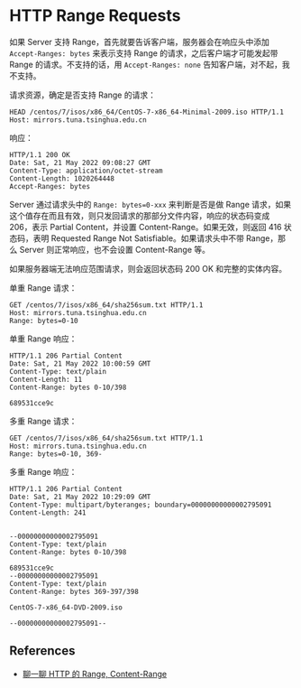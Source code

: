 # HTTP Range Requests

如果 Server 支持 Range，首先就要告诉客户端，服务器会在响应头中添加 `Accept-Ranges: bytes` 来表示支持 Range 的请求，之后客户端才可能发起带 Range 的请求。不支持的话，用 `Accept-Ranges: none` 告知客户端，对不起，我不支持。

请求资源，确定是否支持 Range 的请求：

```http
HEAD /centos/7/isos/x86_64/CentOS-7-x86_64-Minimal-2009.iso HTTP/1.1
Host: mirrors.tuna.tsinghua.edu.cn
```

响应：

```http
HTTP/1.1 200 OK
Date: Sat, 21 May 2022 09:08:27 GMT
Content-Type: application/octet-stream
Content-Length: 1020264448
Accept-Ranges: bytes
```

Server 通过请求头中的 `Range: bytes=0-xxx` 来判断是否是做 Range 请求，如果这个值存在而且有效，则只发回请求的那部分文件内容，响应的状态码变成 206，表示 Partial Content，并设置 Content-Range。如果无效，则返回 416 状态码，表明 Requested Range Not Satisfiable。如果请求头中不带 Range，那么 Server 则正常响应，也不会设置 Content-Range 等。

如果服务器端无法响应范围请求，则会返回状态码 200 OK 和完整的实体内容。

单重 Range 请求：

```http
GET /centos/7/isos/x86_64/sha256sum.txt HTTP/1.1
Host: mirrors.tuna.tsinghua.edu.cn
Range: bytes=0-10
```

单重 Range 响应：

```http
HTTP/1.1 206 Partial Content
Date: Sat, 21 May 2022 10:00:59 GMT
Content-Type: text/plain
Content-Length: 11
Content-Range: bytes 0-10/398

689531cce9c
```

多重 Range 请求：

```http
GET /centos/7/isos/x86_64/sha256sum.txt HTTP/1.1
Host: mirrors.tuna.tsinghua.edu.cn
Range: bytes=0-10, 369-
```

多重 Range 响应：

```http
HTTP/1.1 206 Partial Content
Date: Sat, 21 May 2022 10:29:09 GMT
Content-Type: multipart/byteranges; boundary=00000000000002795091
Content-Length: 241


--00000000000002795091
Content-Type: text/plain
Content-Range: bytes 0-10/398

689531cce9c
--00000000000002795091
Content-Type: text/plain
Content-Range: bytes 369-397/398

CentOS-7-x86_64-DVD-2009.iso

--00000000000002795091--

```

## References

- [聊一聊 HTTP 的 Range, Content-Range](https://dabing1022.github.io/2016/12/24/%E8%81%8A%E4%B8%80%E8%81%8AHTTP%E7%9A%84Range,%20Content-Range/)

